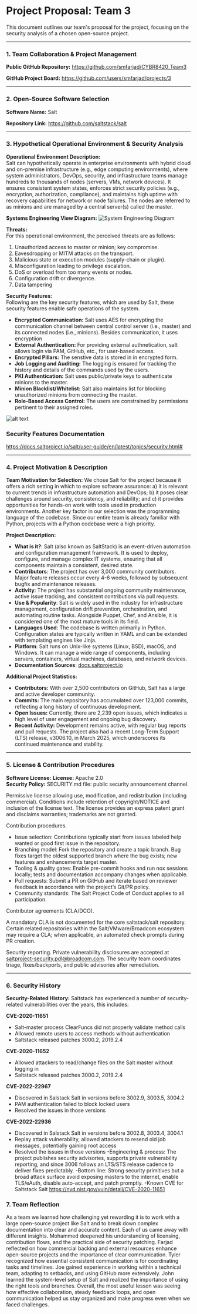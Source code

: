# Project Proposal: Team 3

This document outlines our team's proposal for the project, focusing on the security analysis of a chosen open-source project.

---

### **1. Team Collaboration & Project Management**

**Public GitHub Repository:**
https://github.com/smfarjad/CYBR8420_Team3

**GitHub Project Board:**
https://github.com/users/smfarjad/projects/3

---

### **2. Open-Source Software Selection**

**Software Name:**
Salt

**Repository Link:**
https://github.com/saltstack/salt

---

### **3. Hypothetical Operational Environment & Security Analysis**

**Operational Environment Description:**  
Salt can hypothetically operate in enterprise environments with hybrid cloud and on-premise infrastructure (e.g., edge computing environments), where system administrators, DevOps, security, and infrastructure teams manage hundreds to thousands of nodes (servers, VMs, network devices). It ensures consistent system states, enforces strict security policies (e.g., encryption, authorization, compliance), and maintains high uptime with recovery capabilities for network or node failures. The nodes are referred to as minions and are managed by a central server(s) called the master.

**Systems Engineering View Diagram:**
![System Engineering Diagram](images/SystemEnggDiagram.svg)

**Threats:**  
For this operational environment, the perceived threats are as follows:
1. Unauthorized access to master or minion; key compromise.  
2. Eavesdropping or MITM attacks on the transport.  
3. Malicious state or execution modules (supply-chain or plugin).  
4. Misconfiguration leading to privilege escalation.  
5. DoS or overload from too many events or nodes.  
6. Configuration drift or divergence.
7. Data tampering  

**Security Features:**  
Following are the key security features, which are used by Salt, these security features enable safe operations of the system.

- **Encrypted Communication:** Salt uses AES for encrypting the communication channel between central control server (i.e., master) and its connected nodes (i.e., minions). Besides communication, it uses encryptiion  
- **External Authentication:** For providing external authnetication, salt allows login via PAM, GitHub, etc., for user-based access. 
- **Encrypted Pillars:** The senstive data is stored in in encrypted form.   
- **Job Logging and Auditing:** The logging is ensured for tracking the history and details of the commands used by the users.
- **PKI Authentication:** Salt uses public/private keys to authenticate minions to the master. 
- **Minion Blacklist/Whitelist:**  Salt also maintains list for blocking unauthorized minions from connecting the master. 
- **Role-Based Access Control:** The users are constrained by permissions pertinent to their assigned roles.

![alt text](https://github.com/smfarjad/CYBR8420_Team3/blob/main/images/key-management.png)


### Security Features Documentation
https://docs.saltproject.io/salt/user-guide/en/latest/topics/security.html#

---

### **4. Project Motivation & Description**

**Team Motivation for Selection:**
We chose Salt for the project because it offers a rich setting in which to explore software assurance: a) it is relevant to current trends in infrastructure automation and DevOps; b) it poses clear challenges around security, consistency, and reliability; and c) it provides opportunities for hands-on work with tools used in production environments. Another key factor in our selection was the programming language of the codebase. Since our entire team is already familiar with Python, projects with a Python codebase were a high priority.


**Project Description:**
* **What is it?**: Salt (also known as SaltStack) is an event-driven automation and configuration management framework. It is used to deploy, configure, and manage complex IT systems, ensuring that all components maintain a consistent, desired state.
* **Contributors**: The project has over 3,000 community contributors. Major feature releases occur every 4-6 weeks, followed by subsequent bugfix and maintenance releases.
* **Activity**: The project has substantial ongoing community maintenance, active issue tracking, and consistent contributions via pull requests.
* **Use & Popularity**: Salt is widely used in the industry for infrastructure management, configuration drift prevention, orchestration, and automating routine tasks. Alongside Puppet, Chef, and Ansible, it is considered one of the most mature tools in its field.
* **Languages Used**: The codebase is written primarily in Python. Configuration states are typically written in YAML and can be extended with templating engines like Jinja.
* **Platform**: Salt runs on Unix-like systems (Linux, BSD), macOS, and Windows. It can manage a wide range of components, including servers, containers, virtual machines, databases, and network devices.
* **Documentation Sources**: [docs.saltproject.io](https://docs.saltproject.io)

**Additional Project Statistics:**

- **Contributors:** With over 2,500 contributors on GitHub, Salt has a large and active developer community.
- **Commits:** The main repository has accumulated over 123,000 commits, reflecting a long history of continuous development.
- **Open Issues:** Currently, there are 2,239 open issues, which indicates a high level of user engagement and ongoing bug discovery.
- **Recent Activity:** Development remains active, with regular bug reports and pull requests. The project also had a recent Long-Term Support (LTS) release, v3006.10, in March 2025, which underscores its continued maintenance and stability.

---

### **5. License & Contribution Procedures**

**Software License:**
**License:** Apache 2.0  
**Security Policy:** SECURITY.md file: public security announcement channel.

Permissive license allowing use, modification, and redistribution (including commercial). Conditions include retention of copyright/NOTICE and inclusion of the license text. The license provides an express patent grant and disclaims warranties; trademarks are not granted.

Contribution procedures.
- 	Issue selection: Contributions typically start from issues labeled help wanted or good first issue in the repository.
-   Branching model: Fork the repository and create a topic branch. Bug fixes target the oldest supported branch where the bug exists; new features and enhancements target master.
- 	Tooling & quality gates: Enable pre-commit hooks and run nox sessions locally; tests and documentation accompany changes when applicable.
- 	Pull requests: Submit a PR on GitHub and iterate based on reviewer feedback in accordance with the project’s Git/PR policy.
- 	Community standards: The Salt Project Code of Conduct applies to all participation.

Contributor agreements (CLA/DCO).

A mandatory CLA is not documented for the core saltstack/salt repository. Certain related repositories within the Salt/VMware/Broadcom ecosystem may require a CLA; when applicable, an automated check prompts during PR creation.

Security reporting.
Private vulnerability disclosures are accepted at saltproject-security.pdl@broadcom.com. The security team coordinates triage, fixes/backports, and public advisories after remediation.


---

### **6. Security History**

**Security-Related History:**
Saltstack has experienced a number of security-related vulnerabilities over the years, this includes:

**CVE-2020-11651** 
- Salt-master process ClearFuncs did not properly validate method calls 
- Allowed remote users to access methods without authentication 
- Saltstack released patches 3000.2, 2019.2.4 

**CVE-2020-11652** 
- Allowed attackers to read/change files on the Salt master without logging in 
- Saltstack released patches 3000.2, 2019.2.4 

**CVE-2022-22967** 
- Discovered in Salstack Salt in versions before 3002.9, 3003.5, 3004.2 
- PAM authentication failed to block locked users 
- Resolved the issues in those versions 

**CVE-2022-22936** 
- Discovered in Salstack Salt in versions before 3002.8, 3003.4, 3004.1 
- Replay attack vulnerability, allowed attackers to resend old job messages, potentially gaining root access 
- Resolved the issues in those versions 
-Engineering & process: The project publishes security advisories, supports private vulnerability reporting, and since 3006 follows an LTS/STS release cadence to deliver fixes predictably.
-Bottom line: Strong security primitives but a broad attack surface avoid exposing masters to the internet, enable TLS/eAuth, disable auto-accept, and patch promptly.
-Known CVE for Saltstack Salt  https://nvd.nist.gov/vuln/detail/CVE-2020-11651  

### **7. Team Reflection**

As a team we learned how challenging yet rewarding it is to work with a large open-source project like Salt and to break down complex documentation into clear and accurate content. Each of us came away with different insights. Mohammed deepened his understanding of licensing, contribution flows, and the practical side of security patching. Farjad reflected on how commercial backing and external resources enhance open-source projects and the importance of clear communication. Tyler recognized how essential consistent communication is for coordinating tasks and timelines. Joe gained experience in working within a technical team, adapting to setbacks, and using GitHub more extensively. John learned the system-level setup of Salt and realized the importance of using the right tools and branches. Overall, the most useful lesson was seeing how effective collaboration, steady feedback loops, and open communication helped us stay organized and make progress even when we faced challenges.

